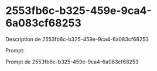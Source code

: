 # 2553fb6c-b325-459e-9ca4-6a083cf68253

Description de 2553fb6c-b325-459e-9ca4-6a083cf68253

Prompt:

Prompt de 2553fb6c-b325-459e-9ca4-6a083cf68253